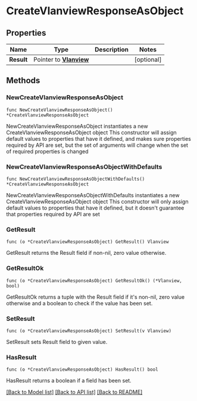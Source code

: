 # CreateVlanviewResponseAsObject

## Properties

Name | Type | Description | Notes
------------ | ------------- | ------------- | -------------
**Result** | Pointer to [**Vlanview**](Vlanview.md) |  | [optional] 

## Methods

### NewCreateVlanviewResponseAsObject

`func NewCreateVlanviewResponseAsObject() *CreateVlanviewResponseAsObject`

NewCreateVlanviewResponseAsObject instantiates a new CreateVlanviewResponseAsObject object
This constructor will assign default values to properties that have it defined,
and makes sure properties required by API are set, but the set of arguments
will change when the set of required properties is changed

### NewCreateVlanviewResponseAsObjectWithDefaults

`func NewCreateVlanviewResponseAsObjectWithDefaults() *CreateVlanviewResponseAsObject`

NewCreateVlanviewResponseAsObjectWithDefaults instantiates a new CreateVlanviewResponseAsObject object
This constructor will only assign default values to properties that have it defined,
but it doesn't guarantee that properties required by API are set

### GetResult

`func (o *CreateVlanviewResponseAsObject) GetResult() Vlanview`

GetResult returns the Result field if non-nil, zero value otherwise.

### GetResultOk

`func (o *CreateVlanviewResponseAsObject) GetResultOk() (*Vlanview, bool)`

GetResultOk returns a tuple with the Result field if it's non-nil, zero value otherwise
and a boolean to check if the value has been set.

### SetResult

`func (o *CreateVlanviewResponseAsObject) SetResult(v Vlanview)`

SetResult sets Result field to given value.

### HasResult

`func (o *CreateVlanviewResponseAsObject) HasResult() bool`

HasResult returns a boolean if a field has been set.


[[Back to Model list]](../README.md#documentation-for-models) [[Back to API list]](../README.md#documentation-for-api-endpoints) [[Back to README]](../README.md)


